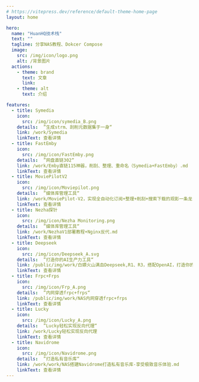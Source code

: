 ```yaml
---
# https://vitepress.dev/reference/default-theme-home-page
layout: home

hero:
  name: "HuanHQ技术栈"
  text: ""
  tagline: 分享NAS教程、Dokcer Compose
  image: 
    src: /img/icon/logo.png
    alt: /背景图片
  actions:
    - theme: brand
      text: 文章
      link: 
    - theme: alt
      text: 介绍

features:
  - title: Symedia
    icon:
      src: /img/icon/symedia_B.png
    details:  ”生成strm、刮削元数据集于一身“
    link: /work/Symedia
    linkText: 查看详情
  - title: FastEmby
    icon:
      src: /img/icon/FastEmby.png
    details:  ”网盘直链302“
    link: /work/Emby直链115神器，削刮、整理、重命名（Symedia+FastEmby）.md
    linkText: 查看详情
  - title: MoviePilotV2
    icon:
      src: /img/icon/Moviepilot.png
    details:  ”媒体库管理工具“
    link: /work/MoviePilot-V2，实现全自动化订阅+整理+削刮+搜索下载的观影一条龙.md
    linkText: 查看详情
  - title: Nezha探针
    icon:
      src: /img/icon/Nezha Monitoring.png
    details:  ”媒体库管理工具“
    link: /work/NezhaV1部署教程+Nginx反代.md
    linkText: 查看详情
  - title: Deepseek
    icon:
      src: /img/icon/Deepseek_A.svg
    details:  ”打造你的AI生产力工具“
    link: /public/img/work/白嫖火山满血Deepseek,R1、R3，搭配OpenAI，打造你的AI生产力工具！
    linkText: 查看详情
  - title: Frpc+Frps
    icon:
      src: /img/icon/Frp_A.png
    details:  ”内网穿透frpc+frps“
    link: /public/img/work/NAS内网穿透frpc+frps
    linkText: 查看详情
  - title: Lucky
    icon:
      src: /img/icon/Lucky_A.png
    details:  ”Lucky轻松实现反向代理“
    link: /work/Lucky轻松实现反向代理
    linkText: 查看详情
  - title: Navidrome
    icon:
      src: /img/icon/Navidrome.png
    details:  ”打造私有音乐库“
    link: /work/work/NAS搭建Navidrome打造私有音乐库-享受极致音乐体验.md
    linkText: 查看详情
---
```


